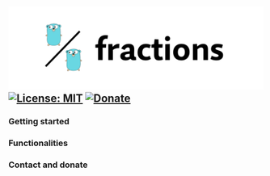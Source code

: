 ![fractions logo](https://github.com/TimoKats/fractions/blob/cafbfa70d4054a1df8eb4c10d2fc4d6511dd3f19/logo.png)  
[![License: MIT](https://img.shields.io/badge/License-MIT-blue.svg)](https://opensource.org/licenses/MIT) 
[![Donate](https://img.shields.io/badge/Donate-PayPal-blue.svg)](https://www.paypal.com/donate/?hosted_button_id=V2YDND4NLLPRL)
---
### Getting started

### Functionalities

### Contact and donate
